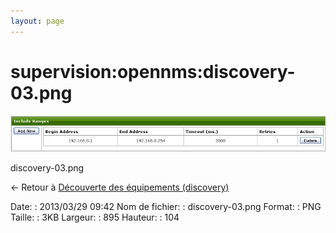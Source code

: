 ```yaml
---
layout: page
---
```


supervision:opennms:discovery-03.png
====================================

[![discovery-03.png](../../../assets/media/supervision/opennms/discovery-03.png@cache=&w=895&h=104 "discovery-03.png")](../../../assets/media/supervision/opennms/discovery-03.png@cache= "Afficher le fichier original")

discovery-03.png

← Retour à [Découverte des équipements
(discovery)](../../../opennms/discovery.html "opennms:discovery")

Date:
:   2013/03/29 09:42
Nom de fichier:
:   discovery-03.png
Format:
:   PNG
Taille:
:   3KB
Largeur:
:   895
Hauteur:
:   104

